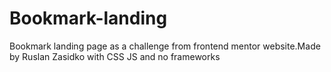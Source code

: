 # Bookmark-landing
Bookmark landing page   as a challenge from frontend mentor website.Made by Ruslan Zasidko  with CSS JS and no frameworks
